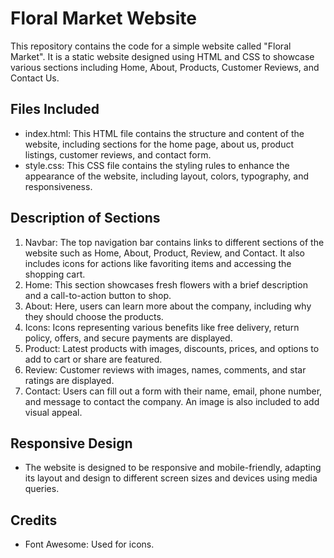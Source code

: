 # Floral Market Website

This repository contains the code for a simple website called "Floral Market". It is a static website designed using HTML and CSS to showcase various sections including Home, About, Products, Customer Reviews, and Contact Us.

## Files Included
- index.html: This HTML file contains the structure and content of the website, including sections for the home page, about us, product listings, customer reviews, and contact form.
- style.css: This CSS file contains the styling rules to enhance the appearance of the website, including layout, colors, typography, and responsiveness.

## Description of Sections
1. Navbar: The top navigation bar contains links to different sections of the website such as Home, About, Product, Review, and Contact. It also includes icons for actions like favoriting items and accessing the shopping cart.
2. Home: This section showcases fresh flowers with a brief description and a call-to-action button to shop.
3. About: Here, users can learn more about the company, including why they should choose the products.
4. Icons: Icons representing various benefits like free delivery, return policy, offers, and secure payments are displayed.
5. Product: Latest products with images, discounts, prices, and options to add to cart or share are featured.
6. Review: Customer reviews with images, names, comments, and star ratings are displayed.
7. Contact: Users can fill out a form with their name, email, phone number, and message to contact the company. An image is also included to add visual appeal.


## Responsive Design
- The website is designed to be responsive and mobile-friendly, adapting its layout and design to different screen sizes and devices using media queries.

## Credits
- Font Awesome: Used for icons.
